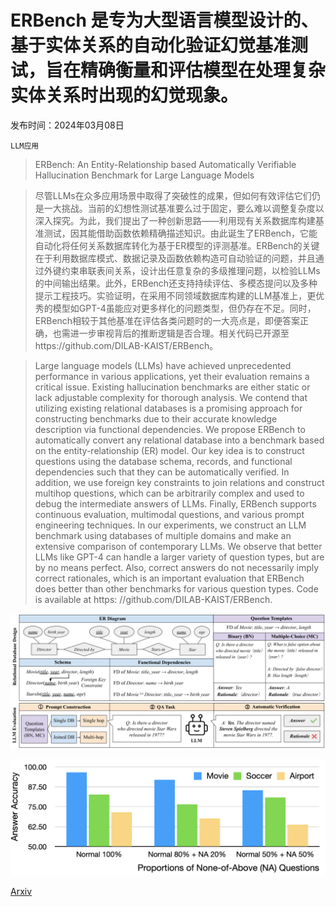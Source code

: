 # ERBench 是专为大型语言模型设计的、基于实体关系的自动化验证幻觉基准测试，旨在精确衡量和评估模型在处理复杂实体关系时出现的幻觉现象。

发布时间：2024年03月08日

`LLM应用`

> ERBench: An Entity-Relationship based Automatically Verifiable Hallucination Benchmark for Large Language Models

> 尽管LLMs在众多应用场景中取得了突破性的成果，但如何有效评估它们仍是一大挑战。当前的幻想性测试基准要么过于固定，要么难以调整复杂度以深入探究。为此，我们提出了一种创新思路——利用现有关系数据库构建基准测试，因其能借助函数依赖精确描述知识。由此诞生了ERBench，它能自动化将任何关系数据库转化为基于ER模型的评测基准。ERBench的关键在于利用数据库模式、数据记录及函数依赖构造可自动验证的问题，并且通过外键约束串联表间关系，设计出任意复杂的多级推理问题，以检验LLMs的中间输出结果。此外，ERBench还支持持续评估、多模态提问以及多种提示工程技巧。实验证明，在采用不同领域数据库构建的LLM基准上，更优秀的模型如GPT-4虽能应对更多样化的问题类型，但仍存在不足。同时，ERBench相较于其他基准在评估各类问题时的一大亮点是，即便答案正确，也需进一步审视背后的推断逻辑是否合理。相关代码已开源至https://github.com/DILAB-KAIST/ERBench。

> Large language models (LLMs) have achieved unprecedented performance in various applications, yet their evaluation remains a critical issue. Existing hallucination benchmarks are either static or lack adjustable complexity for thorough analysis. We contend that utilizing existing relational databases is a promising approach for constructing benchmarks due to their accurate knowledge description via functional dependencies. We propose ERBench to automatically convert any relational database into a benchmark based on the entity-relationship (ER) model. Our key idea is to construct questions using the database schema, records, and functional dependencies such that they can be automatically verified. In addition, we use foreign key constraints to join relations and construct multihop questions, which can be arbitrarily complex and used to debug the intermediate answers of LLMs. Finally, ERBench supports continuous evaluation, multimodal questions, and various prompt engineering techniques. In our experiments, we construct an LLM benchmark using databases of multiple domains and make an extensive comparison of contemporary LLMs. We observe that better LLMs like GPT-4 can handle a larger variety of question types, but are by no means perfect. Also, correct answers do not necessarily imply correct rationales, which is an important evaluation that ERBench does better than other benchmarks for various question types. Code is available at https: //github.com/DILAB-KAIST/ERBench.

![ERBench 是专为大型语言模型设计的、基于实体关系的自动化验证幻觉基准测试，旨在精确衡量和评估模型在处理复杂实体关系时出现的幻觉现象。](../../../paper_images/2403.05266/x1.png)

![ERBench 是专为大型语言模型设计的、基于实体关系的自动化验证幻觉基准测试，旨在精确衡量和评估模型在处理复杂实体关系时出现的幻觉现象。](../../../paper_images/2403.05266/none_of_above.png)

[Arxiv](https://arxiv.org/abs/2403.05266)